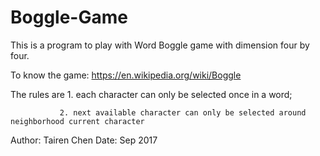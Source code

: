 # Boggle-Game

This is a program to play with Word Boggle game with dimension four by four.

To know the game: https://en.wikipedia.org/wiki/Boggle

The rules are 1. each character can only be selected once in a word;

               2. next available character can only be selected around neighborhood current character

Author: Tairen Chen    Date: Sep 2017
